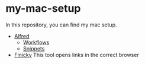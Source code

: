 # my-mac-setup

In this repository, you can find my mac setup.


* [Alfred](/Alfred/)
    * [Workflows](/Alfred/Workflows/)
    * [Snippets](./Alfred/Snippets)
* [Finicky](/Finicky/)
This tool opens links in the correct browser